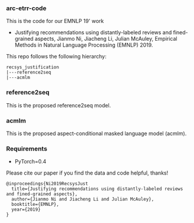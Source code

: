 ### arc-etrr-code
This is the code for our EMNLP 19' work
- Justifying recommendations using distantly-labeled reviews and fined-grained aspects, Jianmo Ni, Jiacheng Li, Julian McAuley, Empirical Methods in Natural Language Processing (EMNLP) 2019.

This repo follows the following hierarchy:
```
recsys_justification
|---reference2seq
|---acmlm
```

### reference2seq
This is the proposed reference2seq model.

### acmlm
This is the proposed aspect-conditional masked language model (acmlm).

### Requirements
- PyTorch=0.4

Please cite our paper if you find the data and code helpful, thanks!
```
@inproceedings{Ni2019RecsysJust
  title={Justifying recommendations using distantly-labeled reviews and fined-grained aspects},
  author={Jianmo Ni and Jiacheng Li and Julian McAuley},
  booktitle={EMNLP},
  year={2019}
}
```

